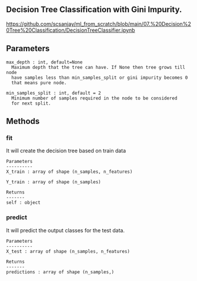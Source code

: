   ## Decision Tree Classification with Gini Impurity.

https://github.com/scsanjay/ml_from_scratch/blob/main/07.%20Decision%20Tree%20Classification/DecisionTreeClassifier.ipynb

  Parameters
  ----------
    max_depth : int, default=None
      Maximum depth that the tree can have. If None then tree grows till node
      have samples less than min_samples_split or gini impurity becomes 0 
      that means pure node.

    min_samples_split : int, default = 2
      Minimum number of samples required in the node to be considered
      for next split.
      
  Methods
  -------
  
  ### fit
  It will create the decision tree based on train data

    Parameters
    ----------
    X_train : array of shape (n_samples, n_features)

    Y_train : array of shape (n_samples)

    Returns
    -------
    self : object
    
  ### predict
  It will predict the output classes for the test data.

    Parameters
    ----------
    X_test : array of shape (n_samples, n_features)

    Returns
    -------
    predictions : array of shape (n_samples,)  
